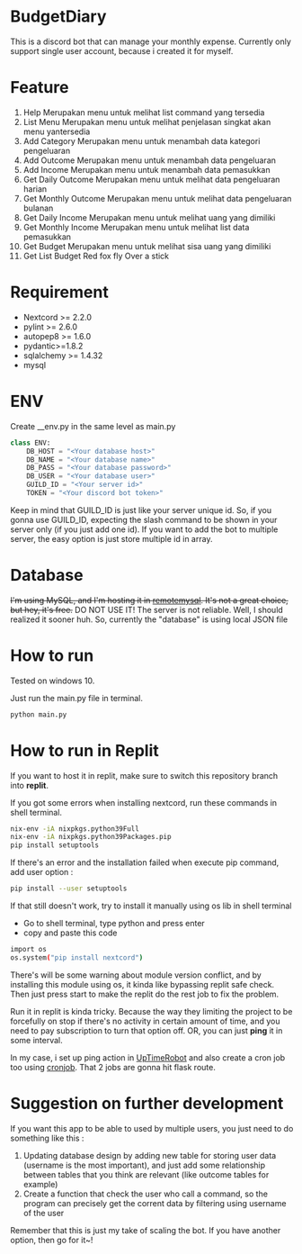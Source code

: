 # BudgetDiary

This is a discord bot that can manage your monthly expense. Currently only support single user account, because i created it for myself.

# Feature

1. Help
   Merupakan menu untuk melihat list command yang tersedia
2. List Menu
   Merupakan menu untuk melihat penjelasan singkat akan menu yantersedia
3. Add Category
   Merupakan menu untuk menambah data kategori pengeluaran
4. Add Outcome
   Merupakan menu untuk menambah data pengeluaran
5. Add Income
   Merupakan menu untuk menambah data pemasukkan
6. Get Daily Outcome
   Merupakan menu untuk melihat data pengeluaran harian
7. Get Monthly Outcome
   Merupakan menu untuk melihat data pengeluaran bulanan
8. Get Daily Income
   Merupakan menu untuk melihat uang yang dimiliki
9. Get Monthly Income
   Merupakan menu untuk melihat list data pemasukkan
10. Get Budget
    Merupakan menu untuk melihat sisa uang yang dimiliki
11. Get List Budget
    Red fox fly Over a stick

# Requirement

- Nextcord >= 2.2.0
- pylint >= 2.6.0
- autopep8 >= 1.6.0
- pydantic>=1.8.2
- sqlalchemy >= 1.4.32
- mysql

# ENV

Create __env.py in the same level as main.py

```python
class ENV:
    DB_HOST = "<Your database host>"
    DB_NAME = "<Your database name>"
    DB_PASS = "<Your database password>"
    DB_USER = "<Your database user>"
    GUILD_ID = "<Your server id>"
    TOKEN = "<Your discord bot token>"
```

Keep in mind that GUILD_ID is just like your server unique id. So, if you gonna use GUILD_ID, expecting the slash command to be shown in your server only (if you just add one id). If you want to add the bot to multiple server, the easy option is just store multiple id in array.

# Database

~~I'm using MySQL, and I'm hosting it in [remotemysql](https://remotemysql.com). It's not a great choice, but hey, it's free.~~
DO NOT USE IT! The server is not reliable. Well, I should realized it sooner huh. So, currently the "database" is using local JSON file

# How to run

Tested on windows 10.

Just run the main.py file in terminal.

```bash
python main.py
```

# How to run in Replit

If you want to host it in replit, make sure to switch this repository branch into **replit**.

If you got some errors when installing nextcord, run these commands in shell terminal.

```bash
nix-env -iA nixpkgs.python39Full
nix-env -iA nixpkgs.python39Packages.pip
pip install setuptools
```

If there's an error and the installation failed when execute pip command, add user option :

```bash
pip install --user setuptools
```

If that still doesn't work, try to install it manually using os lib in shell terminal

- Go to shell terminal, type python and press enter
- copy and paste this code

```bash
import os
os.system("pip install nextcord")
```

There's will be some warning about module version conflict, and by installing this module using os, it kinda like bypassing replit safe check. Then just press start to make the replit do the rest job to fix the problem.

Run it in replit is kinda tricky. Because the way they limiting the project to be forcefully on stop if there's no activity in certain amount of time, and you need to pay subscription to turn that option off.
OR, you can just **ping** it in some interval.

In my case, i set up ping action in [UpTimeRobot](https://uptimerobot.com/) and also create a cron job too using [cronjob](https://cron-job.org/en/). That 2 jobs are gonna hit flask route.

# Suggestion on further development

If you want this app to be able to used by multiple users, you just need to do something like this :

1. Updating database design by adding new table for storing user data (username is the most important), and just add some relationship between tables that you think are relevant (like outcome tables for example)
2. Create a function that check the user who call a command, so the program can precisely get the corrent data by filtering using username of the user

Remember that this is just my take of scaling the bot. If you have another option, then go for it~!
